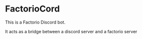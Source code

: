 ﻿# FactorioCord

This is a Factorio Discord bot.

It acts as a bridge between a discord server and a factorio server
